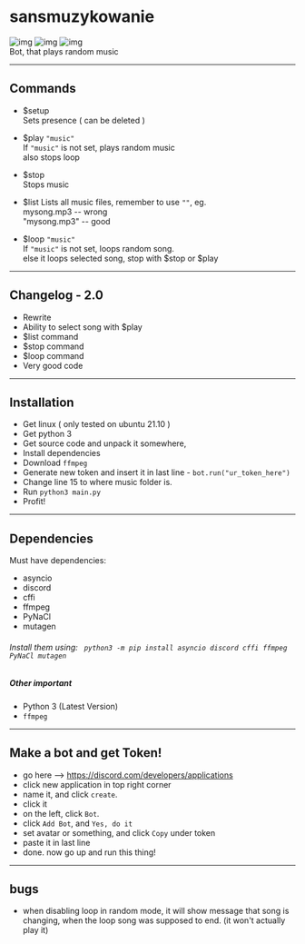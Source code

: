 # sansmuzykowanie
![img](https://img.shields.io/github/stars/reversee-dev/sansmuzykowanie?style=social) ![img](https://img.shields.io/github/last-commit/reversee-dev/sansmuzykowanie) ![img](https://img.shields.io/badge/version-2-blueviolet)  
Bot, that plays random music  

---------------------------
## Commands

* $setup  
Sets presence ( can be deleted )  

* $play ```"music"```  
If ```"music"``` is not set, plays random music  
also stops loop

* $stop  
Stops music  

* $list
Lists all music files, remember to use ```""```, eg.  
 mysong.mp3 -- wrong  
 "mysong.mp3" -- good
 
* $loop ```"music"```  
If ```"music"``` is not set, loops random song.  
else it loops selected song, stop with $stop or $play

---------------------------
## Changelog - 2.0  
* Rewrite
* Ability to select song with $play
* $list command
* $stop command
* $loop command
* Very good code
---------------------------
## Installation
* Get linux ( only tested on ubuntu 21.10 )
* Get python 3
* Get source code and unpack it somewhere,
* Install dependencies
* Download ```ffmpeg```
* Generate new token and insert it in last line - ```bot.run("ur_token_here")```
* Change line 15 to where music folder is.
* Run ``` python3 main.py ```
* Profit!
----------------------------
## Dependencies
Must have dependencies:
* asyncio
* discord
* cffi
* ffmpeg
* PyNaCl
* mutagen
###### Install them using: ``` python3 -m pip install asyncio discord cffi ffmpeg PyNaCl mutagen```
##### Other important
* Python 3 (Latest Version)
* ```ffmpeg```
---------------------------
## Make a bot and get Token!
* go here --> https://discord.com/developers/applications
* click new application in top right corner
* name it, and click ```create```.
* click it
* on the left, click ```Bot```.
* click ```Add Bot```, and ```Yes, do it```
* set avatar or something, and click ```Copy``` under token
* paste it in last line
* done. now go up and run this thing!
---------------------------

## bugs
* when disabling loop in random mode, it will show message that song is changing, when the loop song was supposed to end. (it won't actually play it)
